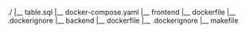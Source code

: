 ./
|__ table.sql
|__ docker-compose.yaml
|__ frontend
    |__ dockerfile
    |__ .dockerignore
|__ backend
    |__ dockerfile
    |__ .dockerignore
|__ makefile